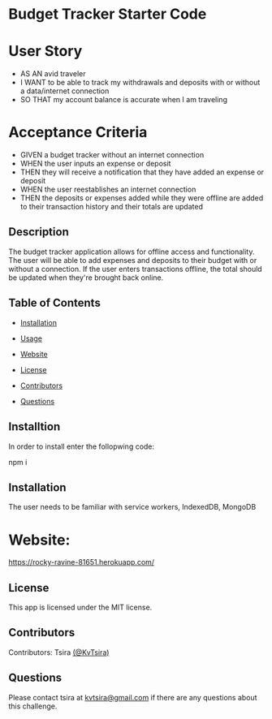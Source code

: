 # Budget Tracker Starter Code

# User Story
* AS AN avid traveler
* I WANT to be able to track my withdrawals and deposits with or without a data/internet connection
* SO THAT my account balance is accurate when I am traveling 

# Acceptance Criteria
* GIVEN a budget tracker without an internet connection
* WHEN the user inputs an expense or deposit
* THEN they will receive a notification that they have added an expense or deposit
* WHEN the user reestablishes an internet connection
* THEN the deposits or expenses added while they were offline are added to their transaction history and their totals are updated


 ## Description

The budget tracker application allows for offline access and functionality. The user will be able to add expenses and deposits to their budget with or without a connection. If the user enters transactions offline, the total should be updated when they're brought back online.

## Table of Contents

  * [Installation](#installation)

  * [Usage](#usage)
 
  * [Website](#website)
 
  * [License](#license)

  * [Contributors](#contributors)

  * [Questions](#questions)


  ## Installtion
 In order to install enter the follopwing code:
 
 npm i

## Installation

 The user needs to be familiar with service workers, IndexedDB, MongoDB
  

 # Website:
 https://rocky-ravine-81651.herokuapp.com/
 


  ## License
  This app is licensed under the MIT license.

  ## Contributors
  Contributors: Tsira [(@KvTsira)](https://github.com/KvTsira)

  ## Questions 
  Please contact tsira at kvtsira@gmail.com if there are any questions about this challenge. 
